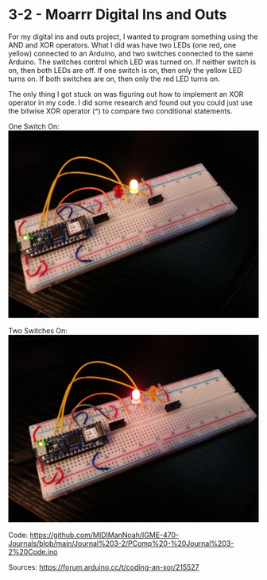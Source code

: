 # 3-2 - Moarrr Digital Ins and Outs

For my digital ins and outs project, I wanted to program something using the AND and XOR operators. What I did was have two LEDs (one red, one yellow) connected to an Arduino, and two switches connected to the same Arduino. The switches control which LED was turned on. If neither switch is on, then both LEDs are off. If one switch is on, then only the yellow LED turns on. If both switches are on, then only the red LED turns on.

The only thing I got stuck on was figuring out how to implement an XOR operator in my code. I did some research and found out you could just use the bitwise XOR operator (^) to compare two conditional statements.

One Switch On:
![Breadboard with one switch on and one yellow LED on](https://github.com/MIDIManNoah/IGME-470-Journals/blob/main/Journal%203-2/PComp%20-%20Journal%203-2%20One%20Switch.jpg?raw=true)

Two Switches On:
![Breadboard with two switches on and one red LED on](https://github.com/MIDIManNoah/IGME-470-Journals/blob/main/Journal%203-2/PComp%20-%20Journal%203-2%20Two%20Switches.jpg?raw=true)

Code: https://github.com/MIDIManNoah/IGME-470-Journals/blob/main/Journal%203-2/PComp%20-%20Journal%203-2%20Code.ino

Sources: https://forum.arduino.cc/t/coding-an-xor/215527
